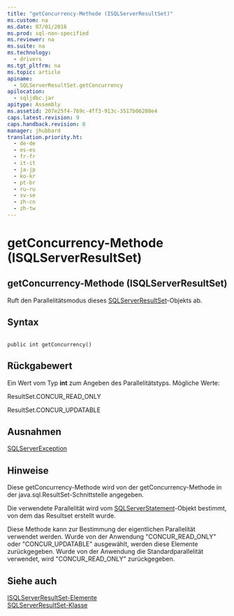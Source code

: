 ```yaml
---
title: "getConcurrency-Methode (ISQLServerResultSet)"
ms.custom: na
ms.date: 07/01/2016
ms.prod: sql-non-specified
ms.reviewer: na
ms.suite: na
ms.technology: 
  - drivers
ms.tgt_pltfrm: na
ms.topic: article
apiname: 
  - SQLServerResultSet.getConcurrency
apilocation: 
  - sqljdbc.jar
apitype: Assembly
ms.assetid: 207e25f4-769c-4ff3-913c-3517b06208e4
caps.latest.revision: 9
caps.handback.revision: 8
manager: jhubbard
translation.priority.ht: 
  - de-de
  - es-es
  - fr-fr
  - it-it
  - ja-jp
  - ko-kr
  - pt-br
  - ru-ru
  - sv-se
  - zh-cn
  - zh-tw
---
```

# getConcurrency-Methode (ISQLServerResultSet)
    
## getConcurrency\-Methode \(ISQLServerResultSet\)  
 Ruft den Parallelitätsmodus dieses [SQLServerResultSet](../content/SQLServerResultSet-Class.md)\-Objekts ab.  
  
## Syntax  
  
```  
  
public int getConcurrency()  
```  
  
## Rückgabewert  
 Ein Wert vom Typ **int** zum Angeben des Parallelitätstyps. Mögliche Werte:  
  
 ResultSet.CONCUR\_READ\_ONLY  
  
 ResultSet.CONCUR\_UPDATABLE  
  
## Ausnahmen  
 [SQLServerException](../content/SQLServerException-Class.md)  
  
## Hinweise  
 Diese getConcurrency\-Methode wird von der getConcurrency\-Methode in der java.sql.ResultSet\-Schnittstelle angegeben.  
  
 Die verwendete Parallelität wird vom [SQLServerStatement](../content/SQLServerStatement-Class.md)\-Objekt bestimmt, von dem das Resultset erstellt wurde.  
  
 Diese Methode kann zur Bestimmung der eigentlichen Parallelität verwendet werden. Wurde von der Anwendung "CONCUR\_READ\_ONLY" oder "CONCUR\_UPDATABLE" ausgewählt, werden diese Elemente zurückgegeben. Wurde von der Anwendung die Standardparallelität verwendet, wird "CONCUR\_READ\_ONLY" zurückgegeben.  
  
## Siehe auch  
 [ISQLServerResultSet-Elemente](../content/SQLServerResultSet-Members.md)   
 [SQLServerResultSet-Klasse](../content/SQLServerResultSet-Class.md)  
  
  